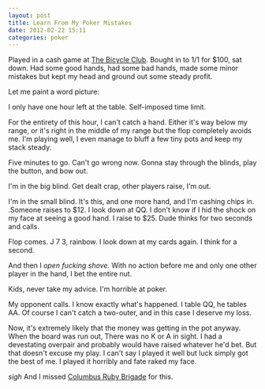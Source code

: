 ```yaml
---
layout: post
title: Learn From My Poker Mistakes
date: 2012-02-22 15:11
categories: poker
---
```


Played in a cash game at [The Bicycle Club](http://thecycleclub.org).  Bought in
to $1/$1 for $100, sat down. Had some good hands, had some bad hands, made some
minor mistakes but kept my head and ground out some steady profit.

Let me paint a word picture:

I only have one hour left at the table. Self-imposed time limit.

For the entirety of this hour, I can't catch a hand. Either it's way below my
range, or it's right in the middle of my range but the flop completely avoids
me. I'm playing well, I even manage to bluff a few tiny pots and keep my stack
steady.

Five minutes to go. Can't go wrong now. Gonna stay through the blinds, play the
button, and bow out.

I'm in the big blind. Get dealt crap, other players raise, I'm out.

I'm in the small blind. It's this, and one more hand, and I'm cashing chips in.
.Someone raises to $12. I look down at QQ. I don't know if I hid the shock on my
face at seeing a good hand. I raise to $25. Dude thinks for two seconds and
calls.

Flop comes. J 7 3, rainbow. I look down at my cards again. I think for a second.

And then I *open fucking shove.* With no action before me and only one other
player in the hand, I bet the entire nut.

Kids, never take my advice. I'm horrible at poker.

My opponent calls. I know exactly what's happened. I table QQ, he tables AA. Of
course I can't catch a two-outer, and in this case I deserve my loss.

Now, it's extremely likely that the money was getting in the pot anyway. When
the board was run out, There was no K or A in sight. I had a devestating
overpair and probably would have raised whatever he'd bet. But that doesn't
excuse my play. I can't say I played it well but luck simply got the best of me.
I played it horribly and fate raked my face.

*sigh* And I missed [Columbus Ruby Brigade](http://columbusrb.com) for this.
